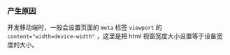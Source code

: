 ### 产生原因
开发移动端时，一般会设置页面的 `meta` 标签 `viewport` 的 `content="width=device-width"` ，这里是把 html 视窗宽度大小设置等于设备宽度的大小。